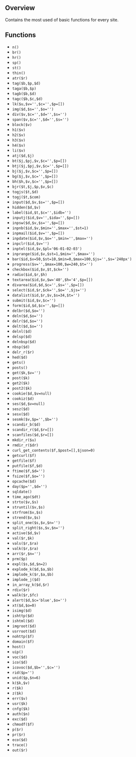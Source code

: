 ## Overview

Contains the most used of basic functions for every site.

## Functions

- `n()`
- `br()`
- `hr()`
- `sp()`
- `st()`
- `thin()`
- `atr($r)`
- `tag($b,$p,$d)`
- `taga($b,$p)`
- `tagb($b,$d)`
- `tagc($b,$c,$d)`
- `lk($u,$v='',$c='',$p=[])`
- `img($d,$s='',$o='')`
- `div($v,$c='',$d='',$s='')`
- `span($v,$c='',$d='',$s='')`
- `block($v)`
- `h1($v)`
- `h2($v)`
- `h3($v)`
- `h4($v)`
- `li($v)`
- `atj($d,$j)`
- `bt($j,$pj,$v,$c='',$p=[])`
- `btj($j,$pj,$v,$c='',$p=[])`
- `bj($j,$v,$c='',$p=[])`
- `bg($j,$v,$c='',$p=[])`
- `bh($h,$v,$c='',$p=[])`
- `bjr($t,$j,$p,$v,$c)`
- `togjs($t,$d)`
- `togj($t,$com)`
- `input($d,$v,$s='',$p=[])`
- `hidden($d,$v)`
- `label($id,$t,$c='',$idb='')`
- `inputj($id,$v='',$ida='',$p=[])`
- `inpsw($d,$v,$s='',$p=[])`
- `inpnb($id,$v,$min='',$max='',$st=1)`
- `inpmail($id,$v='',$p=[])`
- `inpdate($id,$v,$o='',$min='',$max='')`
- `inpclr($id,$v='')`
- `inptel($id,$v,$pl='06-01-02-03')`
- `inprange($id,$v,$st=1,$min='',$max='')`
- `bar($id,$v=50,$st=10,$min=0,$max=100,$js='',$s='240px')`
- `progress($v='',$max=100,$w=240,$t='')`
- `checkbox($id,$v,$t,$ck='')`
- `radio($id,$r,$h)`
- `textarea($id,$v,$w='40',$h='4',$p=[])`
- `divarea($id,$d,$c='',$s='',$p=[])`
- `select($id,$r,$ck='',$o='',$js='')`
- `datalist($id,$r,$v,$s=34,$t='')`
- `submit($id,$v,$c='')`
- `form($id,$d,$c='',$p=[])`
- `delbr($d,$o='')`
- `deln($d,$o='')`
- `delr($d,$o='')`
- `delt($d,$o='')`
- `delnl($d)`
- `delsp($d)`
- `delnbsp($d)`
- `nbsp($d)`
- `delr_r($r)`
- `hed($d)`
- `gets()`
- `posts()`
- `get($k,$v='')`
- `post($k)`
- `get2($k)`
- `post2($k)`
- `cookie($d,$v=null)`
- `cookiz($d)`
- `ses($d,$v=null)`
- `sesz($d)`
- `sesx($d)`
- `sesmk($v,$p='',$b='')`
- `scandir_b($d)`
- `scandir_r($d,$r=[])`
- `scanfiles($d,$r=[])`
- `mkdir_r($u)`
- `rmdir_r($dr)`
- `curl_get_contents($f,$post=[],$json=0)`
- `getcurl($f)`
- `getfile($f)`
- `putfile($f,$d)`
- `ftime($f,$d='')`
- `fsize($f,$o='')`
- `opcache($d)`
- `day($p='',$d='')`
- `sqldate()`
- `time_ago($dt)`
- `strto($v,$s)`
- `struntil($v,$s)`
- `strfrom($v,$s)`
- `strend($v,$s)`
- `split_one($s,$v,$n='')`
- `split_right($s,$v,$n='')`
- `active($d,$v)`
- `val($r,$k)`
- `vals($r,$ra)`
- `valk($r,$ra)`
- `arr($r,$n='')`
- `prm($p)`
- `expl($s,$d,$n=2)`
- `explode_k($d,$a,$b)`
- `implode_k($r,$a,$b)`
- `implode_j($d)`
- `in_array_k($d,$r)`
- `rdiv($r)`
- `walk($r,$fc)`
- `alert($d,$c='blue',$o='')`
- `xt($d,$o=0)`
- `isimg($d)`
- `ishttp($d)`
- `ishtml($d)`
- `imgroot($d)`
- `usrroot($d)`
- `nohttp($f)`
- `domain($f)`
- `host()`
- `uip()`
- `voc($d)`
- `ico($d)`
- `icovoc($d,$b='',$c='')`
- `rid($p='')`
- `unid($p,$n=6)`
- `k($k,$v)`
- `r($k)`
- `z($k)`
- `err($v)`
- `usr($k)`
- `cnfg($k)`
- `auth($n)`
- `exc($d)`
- `chmodf($f)`
- `p($r)`
- `pr($r)`
- `eco($d)`
- `trace()`
- `out($r)`
